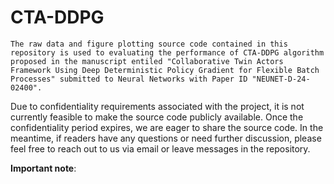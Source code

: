 # CTA-DDPG
    The raw data and figure plotting source code contained in this repository is used to evaluating the performance of CTA-DDPG algorithm proposed in the manuscript entiled "Collaborative Twin Actors Framework Using Deep Deterministic Policy Gradient for Flexible Batch Processes" submitted to Neural Networks with Paper ID "NEUNET-D-24-02400".
Due to confidentiality requirements associated with the project, it is not currently feasible to make the source code publicly available. Once the confidentiality period expires, we are eager to share the source code. In the meantime, if readers have any questions or need further discussion, please feel free to reach out to us via email or leave messages in the repository.

**Important note**: 
